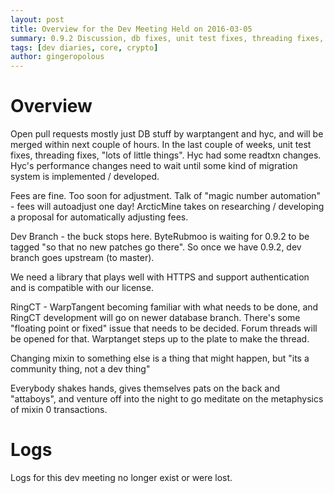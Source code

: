 ```yaml
---
layout: post
title: Overview for the Dev Meeting Held on 2016-03-05
summary: 0.9.2 Discussion, db fixes, unit test fixes, threading fixes, RingCT development discussion.
tags: [dev diaries, core, crypto]
author: gingeropolous
---
```


# Overview

Open pull requests mostly just DB stuff by warptangent and hyc, and will be merged within next couple of hours. In the last couple of weeks, unit test fixes, threading fixes, "lots of little things". Hyc had some readtxn changes. Hyc's performance changes need to wait until some kind of migration system is implemented / developed.

Fees are fine. Too soon for adjustment. Talk of "magic number automation" - fees will autoadjust one day! ArcticMine takes on researching / developing a proposal for automatically adjusting fees.

Dev Branch - the buck stops here. ByteRubmoo is waiting for 0.9.2 to be tagged "so that no new patches go there". So once we have 0.9.2, dev branch goes upstream (to master).

We need a library that plays well with HTTPS and support authentication and is compatible with our license.

RingCT - WarpTangent becoming familiar with what needs to be done, and RingCT development will go on newer database branch. There's some "floating point or fixed" issue that needs to be decided. Forum threads will be opened for that. Warptanget steps up to the plate to make the thread.

Changing mixin to something else is a thing that might happen, but "its a community thing, not a dev thing"

Everybody shakes hands, gives themselves pats on the back and "attaboys", and venture off into the night to go meditate on the metaphysics of mixin 0 transactions.

# Logs

Logs for this dev meeting no longer exist or were lost.
